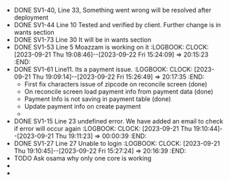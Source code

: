 - DONE SV1-40, Line 33, Something went wrong will be resolved after deployment
- DONE SV1-44 Line 10 Tested and verified by client. Further change is in wants section
- DONE SV1-73 Line 30 It will be in wants section
- DONE SV1-53 Line 5 Moazzam is working on it
  :LOGBOOK:
  CLOCK: [2023-09-21 Thu 19:08:46]--[2023-09-22 Fri 15:24:09] =>  20:15:23
  :END:
- DONE SV1-61 Line11. Its a payment issue.
  :LOGBOOK:
  CLOCK: [2023-09-21 Thu 19:09:14]--[2023-09-22 Fri 15:26:49] =>  20:17:35
  :END:
	- First fix characters issue of zipcode on reconcile screen (done)
	- On reconcile screen load payment info from payment data (done)
	- Payment Info is not saving in payment table (done)
	- Update payment info on create payment
	-
- DONE SV1-15 Line 23 undefined error. We have added an email to check if error will occur again
  :LOGBOOK:
  CLOCK: [2023-09-21 Thu 19:10:44]--[2023-09-21 Thu 19:11:23] =>  00:00:39
  :END:
- DONE SV1-27 Line 27 Unable to login
  :LOGBOOK:
  CLOCK: [2023-09-21 Thu 19:10:45]--[2023-09-22 Fri 15:27:24] =>  20:16:39
  :END:
- TODO Ask osama why only one core is working
-
-